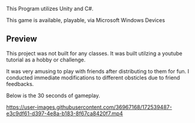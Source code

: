 This Program utilizes Unity and C#.

This game is available, playable, via Microsoft Windows Devices

## Preview

This project was not built for any classes. It was built utilzing a youtube tutorial as a hobby or challenge. 

It was very amusing to play with friends after distributing to them for fun. I conducted immediate modifications to different obsticles due to friend feedbacks. 

Below is the 30 seconds of gameplay. 

https://user-images.githubusercontent.com/36967168/172539487-e3c9df61-d397-4e8a-b183-8f67ca8420f7.mp4

